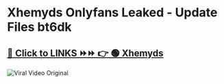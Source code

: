
 # Xhemyds Onlyfans Leaked - Update Files bt6dk

## <h2><a href="https://clipsfans.com/Xhemyds&ref=git">🔗 Click to LINKS ⏩⏩ 👉 🟢 Xhemyds </a></h2>

<a href="https://clipsfans.com/Xhemyds&ref=git" rel="nofollow" data-target="animated-image.originalLink"><img src="https://i.ibb.co.com/xMMVF88/686577567.gif" alt="Viral Video Original" style="max-width: 100%; display: inline-block;" data-target="animated-image.originalImage"></a>

